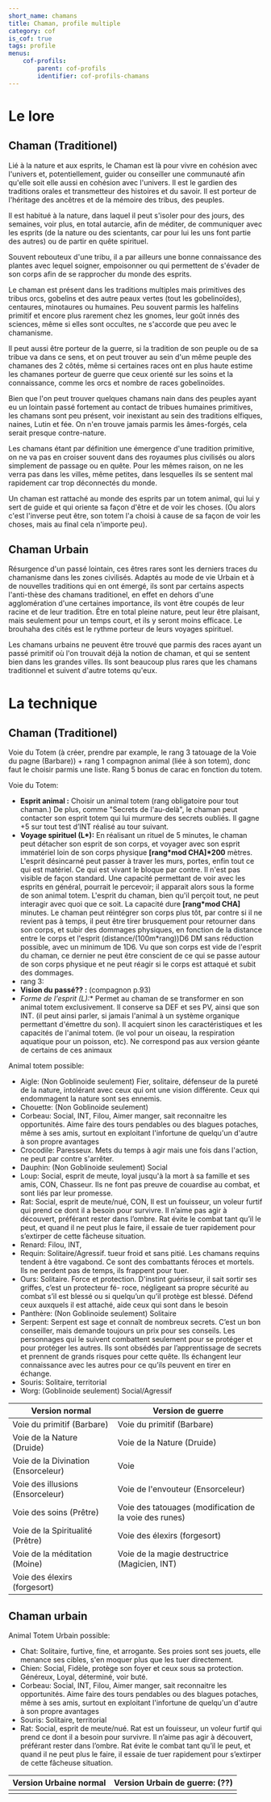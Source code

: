 ```yaml
---
short_name: chamans
title: Chaman, profile multiple
category: cof
is_cof: true
tags: profile
menus:
    cof-profils:
        parent: cof-profils
        identifier: cof-profils-chamans
---
```


# Le lore

## Chaman (Traditionel)

Lié à la nature et aux esprits, le Chaman est là pour vivre en cohésion avec l'univers et, potentiellement, guider ou conseiller une communauté afin qu'elle soit elle aussi en cohésion avec l'univers. Il est le gardien des traditions orales et transmetteur des histoires et du savoir. Il est porteur de l'héritage des ancêtres et de la mémoire des tribus, des peuples.

Il est habitué à la nature, dans laquel il peut s'isoler pour des jours, des semaines, voir plus, en total autarcie, afin de méditer, de communiquer avec les esprits (de la nature ou des scientants, car pour lui les uns font partie des autres) ou de partir en quête spirituel.

Souvent rebouteux d'une tribu, il a par ailleurs une bonne connaissance des plantes avec lequel soigner, empoisonner ou qui permettent de s'évader de son corps afin de se rapprocher du monde des esprits.

Le chaman est présent dans les traditions multiples mais primitives des tribus orcs, gobelins et des autre peaux vertes (tout les gobelinoïdes), centaures, minotaures ou humaines. Peu souvent parmis les halfelins primitif et encore plus rarement chez les gnomes, leur goût innés des sciences, même si elles sont occultes, ne s'accorde que peu avec le chamanisme.

Il peut aussi être porteur de la guerre, si la tradition de son peuple ou de sa tribue va dans ce sens, et on peut trouver au sein d'un même peuple des chamanes des 2 côtés, même si certaines races ont en plus haute estime les chamanes porteur de guerre que ceux orienté sur les soins et la connaissance, comme les orcs et nombre de races gobelinoïdes.

Bien que l'on peut trouver quelques chamans nain dans des peuples ayant eu un lointain passé fortement au contact de tribues humaines primitives, les chamans sont peu présent, voir inexistant au sein des traditions elfiques, naines, Lutin et fée. On n'en trouve jamais parmis les âmes-forgés, cela serait presque contre-nature.


Les chamans étant par définition une émergence d'une tradition primitive, on ne va pas en croiser souvent dans des royaumes plus civilisés ou alors simplement de passage ou en quête. Pour les mêmes raison, on ne les verra pas dans les villes, même petites, dans lesquelles ils se sentent mal rapidement car trop déconnectés du monde.


Un chaman est rattaché au monde des esprits par un totem animal, qui lui y sert de guide et qui oriente sa façon d'être et de voir les choses. (Ou alors c'est l'inverse peut être, son totem l'a choisi à cause de sa façon de voir les choses, mais au final cela n'importe peu).

## Chaman Urbain

Résurgence d'un passé lointain, ces êtres rares sont les derniers traces du chamanisme dans les zones civilisés. Adaptés au mode de vie Urbain et à de nouvelles traditions qui en ont émergé, ils sont par certains aspects l'anti-thèse des chamans traditionel, en effet en dehors d'une agglomération d'une certaines importance, ils vont être coupés de leur racine et de leur tradition. Être en total pleine nature, peut leur être plaisant, mais seulement pour un temps court, et ils y seront moins efficace. Le brouhaha des cités est le rythme porteur de leurs voyages spirituel.

Les chamans urbains ne peuvent être trouvé que parmis des races ayant un passé primitif où l'on trouvait déjà la notion de chaman, et qui se sentent bien dans les grandes villes. Ils sont beaucoup plus rares que les chamans traditionnel et suivent d'autre totems qu'eux.

# La technique

## Chaman (Traditionel)

Voie du Totem (à créer, prendre par example, le rang 3 tatouage de la Voie du pagne (Barbare)) + rang 1 compagnon animal (liée à son totem), donc faut le choisir parmis une liste. Rang 5 bonus de carac en fonction du totem.

Voie du Totem:

- **Esprit animal :** Choisir un animal totem (rang obligatoire pour tout chaman.) De plus, comme "Secrets de l'au-delà", le chaman peut contacter son esprit totem qui lui murmure des secrets oubliés. Il gagne +5 sur tout test d’INT réalisé au tour suivant.
- **Voyage spirituel (L\*):** En réalisant un rituel de 5 minutes, le chaman peut détacher son esprit de son corps, et voyager avec son esprit immatériel loin de son corps physique **[rang\*mod CHA]\*200** mètres. L'esprit désincarné peut passer à traver les murs, portes, enfin tout ce qui est matériel. Ce qui est vivant le bloque par contre. Il n'est pas visible de façon standard. Une capacité permettant de voir avec les esprits en général, pourrait le percevoir; il apparait alors sous la forme de son animal totem. L'esprit du chaman, bien qu'il perçoit tout, ne peut interagir avec quoi que ce soit. La capacité dure **[rang\*mod CHA]** minutes. Le chaman peut réintégrer son corps plus tôt, par contre si il ne revient pas à temps, il peut être tirer brusquement pour retourner dans son corps, et subir des dommages physiques, en fonction de la distance entre le corps et l'esprit (distance/(100m\*rang))D6 DM sans réduction possible, avec un minimum de 1D6. Vu que son corps est vide de l'esprit du chaman, ce dernier ne peut être conscient de ce qui se passe autour de son corps physique et ne peut réagir si le corps est attaqué et subit des dommages.
- rang 3:
- **Vision du passé?? :** (compagnon p.93)
- **Forme de l'esprit (L*):** Permet au chaman de se transformer en son animal totem exclusivement. Il conserve sa DEF et ses PV, ainsi que son INT. (il peut ainsi parler, si jamais l'animal à un système organique permettant d'émettre du son). Il acquiert sinon les caractéristiques et les capacités de l'animal totem. (le vol pour un oiseau, la respiration aquatique pour un poisson, etc). Ne correspond pas aux version géante de certains de ces animaux

Animal totem possible:

 - Aigle: (Non Goblinoide seulement) Fier, solitaire, défenseur de la pureté de la nature, intolérant avec ceux qui ont une vision différente. Ceux qui endommagent la nature sont ses ennemis.
 - Chouette: (Non Goblinoide seulement)
 - Corbeau: Social, INT, Filou, Aimer manger, sait reconnaitre les opportunités. Aime faire des tours pendables ou des blagues potaches, même à ses amis, surtout en exploitant l'infortune de quelqu'un d'autre à son propre avantages
 - Crocodile: Paresseux. Mets du temps à agir mais une fois dans l'action, ne peut par contre s'arrêter.
 - Dauphin: (Non Goblinoide seulement) Social
 - Loup: Social, esprit de meute, loyal jusqu'à la mort à sa famille et ses amis, CON, Chasseur. Ils ne font pas preuve de couardise au combat, et sont liés par leur promesse.
 - Rat: Social, esprit de meute/nué, CON, Il est un fouisseur, un voleur furtif qui prend ce dont il a besoin pour survivre. Il n’aime pas agir à découvert, préférant rester dans l’ombre. Rat évite le combat tant qu’il le peut, et quand il ne peut plus le faire, il essaie de tuer rapidement pour s’extirper de cette fâcheuse situation.
 - Renard: Filou, INT,
 - Requin: Solitaire/Agressif. tueur froid et sans pitié. Les chamans requins tendent à être vagabond. Ce sont des combattants féroces et mortels. Ils ne perdent pas de temps, ils frappent pour tuer.
 - Ours: Solitaire. Force et protection. D'instint guérisseur, il sait sortir ses griffes, c’est un protecteur fé- roce, négligeant sa propre sécurité au combat s’il est blessé ou si quelqu’un qu’il protège est blessé. Défend ceux auxquels il est attaché, aide ceux qui sont dans le besoin
 - Panthère: (Non Goblinoide seulement) Solitaire
 - Serpent: Serpent est sage et connaît de nombreux secrets. C’est un bon conseiller, mais demande toujours un prix pour ses conseils. Les personnages qui le suivent combattent seulement pour se protéger et pour protéger les autres. Ils sont obsédés par l’apprentissage de secrets et prennent de grands risques pour cette quête. Ils échangent leur connaissance avec les autres pour ce qu’ils peuvent en tirer en échange.
 - Souris: Solitaire, territorial
 - Worg: (Goblinoide seulement) Social/Agressif


| Version normal                      | Version de guerre                                      |
| ----------------------------------- | ------------------------------------------------------ |
| Voie du primitif (Barbare)          | Voie du primitif (Barbare)                             |
| Voie de la Nature (Druide)          | Voie de la Nature (Druide)                             |
| Voie de la Divination (Ensorceleur) | Voie                                                   |
| Voie des illusions (Ensorceleur)    | Voie de l'envouteur (Ensorceleur)                      |
| Voie des soins (Prêtre)             | Voie des tatouages (modification de la voie des runes) |
| Voie de la Spiritualité (Prêtre)    | Voie des élexirs (forgesort)                           |
| Voie de la méditation (Moine)       | Voie de la magie destructrice (Magicien, INT)          |
| Voie des élexirs (forgesort)        |                                                        |


## Chaman urbain

Animal Totem Urbain possible:

 - Chat: Solitaire, furtive, fine, et arrogante. Ses proies sont ses jouets, elle menance ses cibles, s'en moquer plus que les tuer directement.
 - Chien: Social, Fidèle, protège son foyer et ceux sous sa protection. Généreux, Loyal, déterminé, voir buté.
 - Corbeau: Social, INT, Filou, Aimer manger, sait reconnaitre les opportunités. Aime faire des tours pendables ou des blagues potaches, même à ses amis, surtout en exploitant l'infortune de quelqu'un d'autre à son propre avantages
 - Souris: Solitaire, territorial
 - Rat: Social, esprit de meute/nué. Rat est un fouisseur, un voleur furtif qui prend ce dont il a besoin pour survivre. Il n’aime pas agir à découvert, préférant rester dans l’ombre. Rat évite le combat tant qu’il le peut, et quand il ne peut plus le faire, il essaie de tuer rapidement pour s’extirper de cette fâcheuse situation.


| Version Urbaine normal | Version Urbain de guerre: (??) |
| ---------------------- | ------------------------------ |
|                        |                                |
